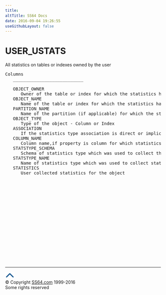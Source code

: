 ```yaml
---
title:
altTitle: SS64 Docs
date: 2016-09-04 19:26:55
useGithubLayout: false
---
```

<!-- #BeginLibraryItem "/Library/head_orad.lbi" --><!-- #EndLibraryItem --><h1>USER_USTATS </h1><p> All statistics on tables or indexes owned by the user </p> 
 
<pre>Columns
   ___________________________
 
   OBJECT_OWNER
      Owner of the table or index for which the statistics have been collected
   OBJECT_NAME
      Name of the table or index for which the statistics have been collected
   PARTITION_NAME
      Name of the partition (if applicable) for which the stats have been collected
   OBJECT_TYPE
      Type of the object - Column or Index
   ASSOCIATION
      If the statistics type association is direct or implicit
   COLUMN_NAME
      Column name,if property is column for which statistics have been collected
   STATSTYPE_SCHEMA
      Schema of statistics type which was used to collect the statistics
   STATSTYPE_NAME
      Name of statistics type which was used to collect statistics 
   STATISTICS
      User collected statistics for the object

</pre><!-- #BeginLibraryItem "/Library/foot_orad.lbi" --><p>
<!-- oracle-footer -->
<ins class="adsbygoogle" style="display:inline-block;width:300px;height:250px" data-ad-client="ca-pub-6140977852749469" data-ad-slot="4275490898"></ins>
<script>
(adsbygoogle = window.adsbygoogle || []).push({});
</script></p>
<hr>
<div id="bl" class="footer"><a href="USER_USTATS.html#"><img src="../images/top.png" width="30" height="22" alt="Back to the Top"></a></div>
<div id="br" class="footer, tagline">© Copyright <a href="http://ss64.com/">SS64.com</a> 1999-2016<br>
Some rights reserved</div>
<!-- #EndLibraryItem -->

